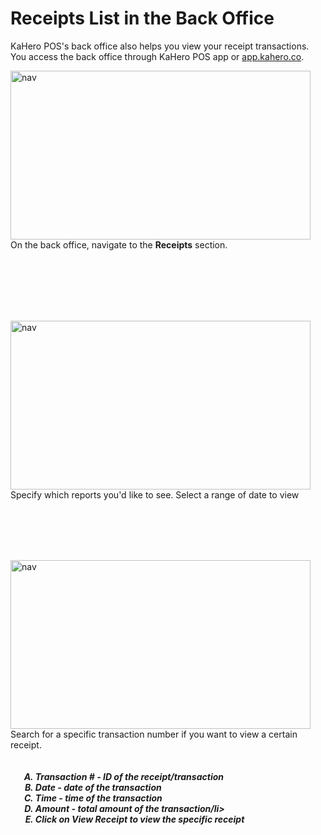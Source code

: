 # **Receipts List in the Back Office**

KaHero POS's back office also helps you view your receipt transactions. You access the back office through KaHero POS app or <a href="https://app.kahero.co/">app.kahero.co</a>.

<p><img src="_content/_recreport/1.png" alt="nav" width="480" height="270" style="float:left; margin-right:1rem"><br><br><br>On the back office, navigate to the <b>Receipts</b> section.</p>
</p>

<br><br><br><br><br>

<p><img src="_content/_recreport/2.png" alt="nav" width="480" height="270" style="float:left; margin-right:1rem"><br><br><br>Specify which reports you'd like to see. Select a range of date to view</p>

<br><br><br><br>

<p><img src="_content/_recreport/3.png" alt="nav" width="480" height="270" style="float:left; margin-right:1rem"><br>Search for a specific transaction number if you want to view a certain receipt.<h5>
<ol type="A" style="float:left; margin-left:1rem">
<li><b>Transaction #</b> - ID of the receipt/transaction</li>
<li><b>Date</b> - date of the transaction</li>
<li><b>Time</b> - time of the transaction</li>
<li><b>Amount</b> - total amount of the transaction/li>
<li>Click on <b>View Receipt</b> to view the specific receipt</li>
</ol>
</h5></p>

<br><br><br><br><br>